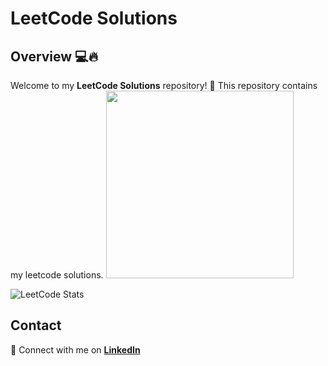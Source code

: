 # LeetCode Solutions

## Overview 💻🔥

Welcome to my **LeetCode Solutions** repository! 🚀 This repository contains my leetcode solutions.
<img src="https://media3.giphy.com/media/v1.Y2lkPTc5MGI3NjExdjVqYnBnMW9qMmk2NHE0eWp4ZHBlc3M1amN0cG84MmFob285dmZpeiZlcD12MV9pbnRlcm5hbF9naWZfYnlfaWQmY3Q9Zw/Z3VgQu8hkVeB1bakS9/giphy.gif" width="300"/>

![LeetCode Stats](https://leetcard.jacoblin.cool/Yuval?theme=dark&font=JetBrains%20Mono&ext=activity)

## Contact

🔗 Connect with me on **[LinkedIn](www.linkedin.com/in/yuval-kogan)**
